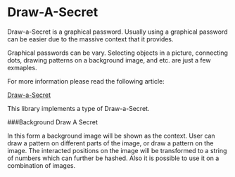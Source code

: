 Draw-A-Secret
===============

Draw-a-Secret is a graphical password.
Usually using a graphical password can be 
easier due to the massive context that it provides. 

Graphical passwords can be vary. 
Selecting objects in a picture, connecting dots, 
drawing patterns on a background image, and etc. are just a few exmaples.

For more information please read the following article:

[Draw-a-Secret](https://en.wikipedia.org/wiki/Draw_a_Secret)

This library implements a type of Draw-a-Secret.

###Background Draw A Secret

In this form a background image will be shown as the context.
User can draw a pattern on different parts of the image,
or draw a pattern on the image. The interacted positions 
on the image will be transformed to a string of numbers 
which can further be hashed. Also it is possible to use 
it on a combination of images.
